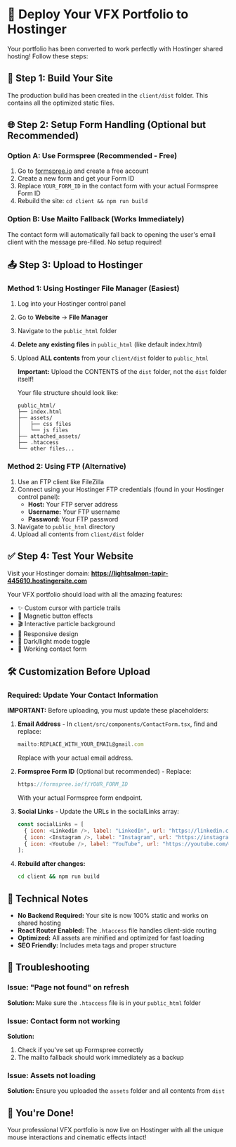 # 🚀 Deploy Your VFX Portfolio to Hostinger

Your portfolio has been converted to work perfectly with Hostinger shared hosting! Follow these steps:

## 📁 Step 1: Build Your Site

The production build has been created in the `client/dist` folder. This contains all the optimized static files.

## 🌐 Step 2: Setup Form Handling (Optional but Recommended)

### Option A: Use Formspree (Recommended - Free)
1. Go to [formspree.io](https://formspree.io) and create a free account
2. Create a new form and get your Form ID
3. Replace `YOUR_FORM_ID` in the contact form with your actual Formspree Form ID
4. Rebuild the site: `cd client && npm run build`

### Option B: Use Mailto Fallback (Works Immediately)
The contact form will automatically fall back to opening the user's email client with the message pre-filled. No setup required!

## 📤 Step 3: Upload to Hostinger

### Method 1: Using Hostinger File Manager (Easiest)
1. Log into your Hostinger control panel
2. Go to **Website** → **File Manager**
3. Navigate to the `public_html` folder
4. **Delete any existing files** in `public_html` (like default index.html)
5. Upload **ALL contents** from your `client/dist` folder to `public_html`
   
   **Important:** Upload the CONTENTS of the `dist` folder, not the `dist` folder itself!
   
   Your file structure should look like:
   ```
   public_html/
   ├── index.html
   ├── assets/
   │   ├── css files
   │   └── js files
   ├── attached_assets/
   ├── .htaccess
   └── other files...
   ```

### Method 2: Using FTP (Alternative)
1. Use an FTP client like FileZilla
2. Connect using your Hostinger FTP credentials (found in your Hostinger control panel):
   - **Host:** Your FTP server address
   - **Username:** Your FTP username  
   - **Password:** Your FTP password
3. Navigate to `public_html` directory
4. Upload all contents from `client/dist` folder

## ✅ Step 4: Test Your Website

Visit your Hostinger domain: **https://lightsalmon-tapir-445610.hostingersite.com**

Your VFX portfolio should load with all the amazing features:
- ✨ Custom cursor with particle trails
- 🧲 Magnetic button effects
- 🎬 Interactive particle background
- 📱 Responsive design
- 🌙 Dark/light mode toggle
- 📝 Working contact form

## 🛠️ Customization Before Upload

### Required: Update Your Contact Information
**IMPORTANT:** Before uploading, you must update these placeholders:

1. **Email Address** - In `client/src/components/ContactForm.tsx`, find and replace:
   ```javascript
   mailto:REPLACE_WITH_YOUR_EMAIL@gmail.com
   ```
   Replace with your actual email address.

2. **Formspree Form ID** (Optional but recommended) - Replace:
   ```javascript
   https://formspree.io/f/YOUR_FORM_ID
   ```
   With your actual Formspree form endpoint.

3. **Social Links** - Update the URLs in the socialLinks array:
   ```javascript
   const socialLinks = [
     { icon: <Linkedin />, label: "LinkedIn", url: "https://linkedin.com/in/YOUR_USERNAME" },
     { icon: <Instagram />, label: "Instagram", url: "https://instagram.com/YOUR_USERNAME" }, 
     { icon: <Youtube />, label: "YouTube", url: "https://youtube.com/@YOUR_CHANNEL" },
   ];
   ```

4. **Rebuild after changes:**
   ```bash
   cd client && npm run build
   ```

## 🔧 Technical Notes

- **No Backend Required:** Your site is now 100% static and works on shared hosting
- **React Router Enabled:** The `.htaccess` file handles client-side routing
- **Optimized:** All assets are minified and optimized for fast loading
- **SEO Friendly:** Includes meta tags and proper structure

## 🚨 Troubleshooting

### Issue: "Page not found" on refresh
**Solution:** Make sure the `.htaccess` file is in your `public_html` folder

### Issue: Contact form not working
**Solution:** 
1. Check if you've set up Formspree correctly
2. The mailto fallback should work immediately as a backup

### Issue: Assets not loading
**Solution:** Ensure you uploaded the `assets` folder and all contents from `dist`

## 🎉 You're Done!

Your professional VFX portfolio is now live on Hostinger with all the unique mouse interactions and cinematic effects intact!